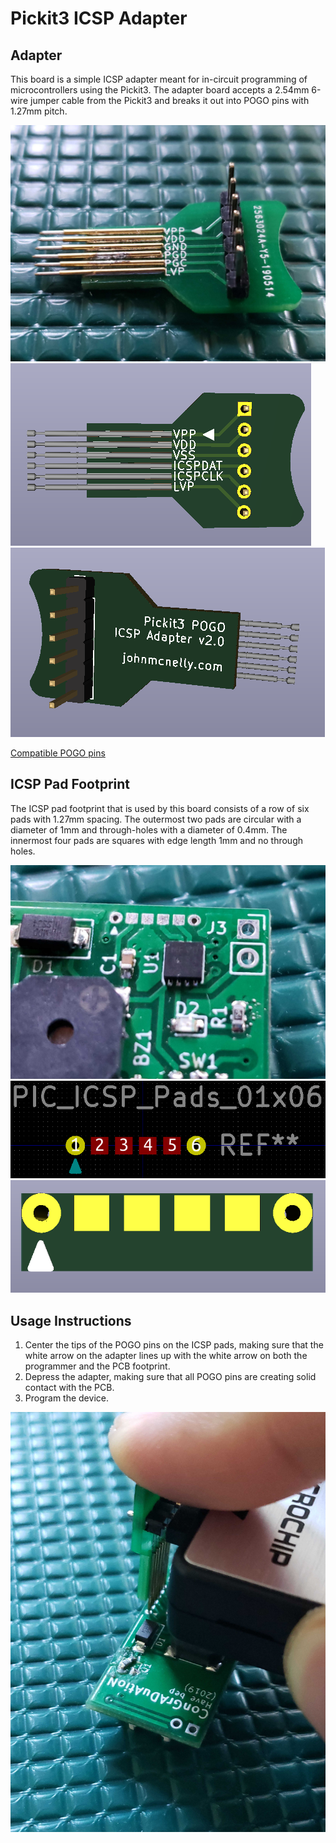 # Pickit3 ICSP Adapter

## Adapter
This board is a simple ICSP adapter meant for in-circuit programming of microcontrollers using the Pickit3.  The adapter board accepts a 2.54mm 6-wire jumper cable from the Pickit3 and breaks it out into POGO pins with 1.27mm pitch.

![awyea](images/photo_adapter.jpg)
![front view](images/front_view.PNG)
![back view](images/back_view.PNG)

[Compatible POGO pins](https://www.amazon.com/gp/product/B07MZHXW1F)

## ICSP Pad Footprint
The ICSP pad footprint that is used by this board consists of a row of six pads with 1.27mm spacing.  The outermost two pads are circular with a diameter of 1mm and through-holes with a diameter of 0.4mm.  The innermost four pads are squares with edge length 1mm and no through holes.

![example of a set of ICSP pads, shown with the PIC12F752](images/photo_icsp_pads.jpg)
![schematic view](images/icsp_pads_schematic.PNG)
![3d view](images/icsp_pads_3d.PNG)

## Usage Instructions
1. Center the tips of the POGO pins on the ICSP pads, making sure that the white arrow on the adapter lines up with the white arrow on both the programmer and the PCB footprint.
2. Depress the adapter, making sure that all POGO pins are creating solid contact with the PCB.
3. Program the device.

![action shot](images/photo_action.jpg)
